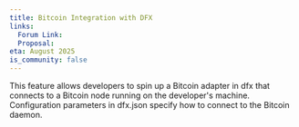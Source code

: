 ```yaml
---
title: Bitcoin Integration with DFX
links:
  Forum Link:
  Proposal:
eta: August 2025
is_community: false
---
```

This feature allows developers to spin up a Bitcoin adapter in dfx that connects to a Bitcoin node running on the developer's machine. Configuration parameters in dfx.json specify how to connect to the Bitcoin daemon.
